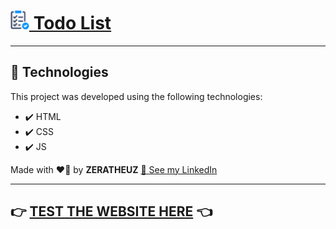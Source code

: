 # [<img src="src/assets/todo.png" width="30"/> Todo List](https://zeratheuz.github.io/todo-list/)
---

## 🚀 Technologies

This project was developed using the following technologies:

- ✔️ HTML
- ✔️ CSS
- ✔️ JS

Made with ❤️‍🔥 by **ZERATHEUZ** [👤 See my LinkedIn](https://www.linkedin.com/in/zeratheuz/)

---

## 👉 [**TEST THE WEBSITE HERE**](https://zeratheuz.github.io/todo-list/) 👈